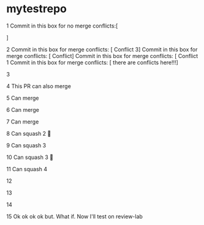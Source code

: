 # mytestrepo

1
Commit in this box for no merge conflicts:[



]

2
Commit in this box for merge conflicts: [ Conflict 3]
Commit in this box for merge conflicts: [ Conflict]
Commit in this box for merge conflicts: [ Conflict 1
Commit in this box for merge conflicts: [ there are conflicts here!!!]

3 

4 This PR can also merge

5 Can merge

6 Can merge

7 Can merge

8 Can squash 2 :dog:

9 Can squash 3

10 Can squash 3 :dog:

11 Can squash 4

12

13

14

15 Ok ok ok ok but. What if. Now I'll test on review-lab
